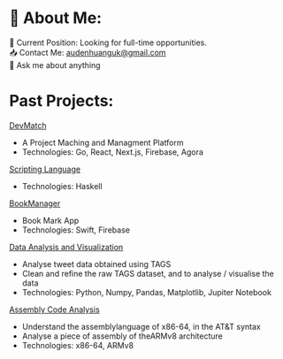 <!--
**AudenHuang/AudenHuang** is a ✨ _special_ ✨ repository because its `README.md` (this file) appears on your GitHub profile.

Here are some ideas to get you started:

- 🔭 I’m currently working on ...
- 🌱 I’m currently learning ...
- 👯 I’m looking to collaborate on ...
- 🤔 I’m looking for help with ...
- 💬 Ask me about ...
- 📫 How to reach me: ...
- 😄 Pronouns: ...
- ⚡ Fun fact: ...
-->

# 💫 About Me:
🧳 Current Position: Looking for full-time opportunities.
<br>📥 Contact Me: audenhuanguk@gmail.com
<br>💬 Ask me about anything

# Past Projects:

[DevMatch](https://github.com/BobbyHealy/DevMatch) 
- A Project Maching and Managment Platform
- Technologies: Go, React, Next.js, Firebase, Agora

[Scripting Language](https://github.com/AudenHuang/H2)
- Technologies: Haskell

[BookManager](https://github.com/BooksManager/BookManager)
- Book Mark App
- Technologies: Swift, Firebase

[Data Analysis and Visualization](https://github.com/Johan-Ng/Python)
-  Analyse tweet data obtained using TAGS
-  Clean and refine the raw TAGS dataset, and to analyse / visualise the data
-  Technologies: Python, Numpy, Pandas, Matplotlib, Jupiter Notebook

[Assembly Code Analysis](https://github.com/AudenHuang/arch)
- Understand the assemblylanguage of x86-64, in the AT&T syntax
- Analyse a piece of assembly of theARMv8 architecture
- Technologies: x86-64, ARMv8

